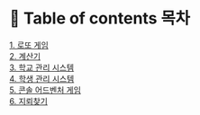 # :pushpin: Table of contents 목차
[1. 로또 게임](https://github.com/Kim-Gyuri/JavaConsoleProject/edit/master/%EB%A1%9C%EB%98%90%20%EA%B2%8C%EC%9E%84.md) <br>
[2. 계산기](https://github.com/Kim-Gyuri/JavaConsoleProject/blob/master/%ED%94%84%EB%A1%9C%EC%A0%9D%ED%8A%B8%20%EC%A0%95%EB%A6%AC%EB%85%B8%ED%8A%B8/%EA%B3%84%EC%82%B0%EA%B8%B0%20%EB%A7%8C%EB%93%A4%EA%B8%B0.md) <br>
[3. 학교 관리 시스템](#3-학교-관리-시스템)<br>
[4. 학생 관리 시스템](#4-학생-관리-시스템)<br>
[5. 콘솔 어드벤처 게임](#5-콘솔-어드벤처-게임)<br>
[6. 지뢰찾기](https://github.com/Kim-Gyuri/JavaConsoleProject/blob/master/%ED%94%84%EB%A1%9C%EC%A0%9D%ED%8A%B8%20%EC%A0%95%EB%A6%AC%EB%85%B8%ED%8A%B8/%EC%A7%80%EB%A2%B0%20%EC%B0%BE%EA%B8%B0%20%EA%B2%8C%EC%9E%84.md)
